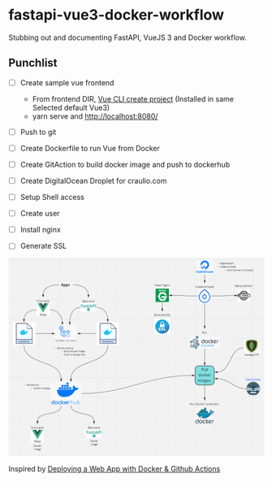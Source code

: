 # fastapi-vue3-docker-workflow
Stubbing out and documenting FastAPI, VueJS 3 and Docker workflow.

## Punchlist
- [ ] Create sample vue frontend
  - From frontend DIR, [Vue CLI create project](https://cli.vuejs.org/guide/creating-a-project.html#vue-create) (Installed in same Selected default Vue3)
  - yarn serve and [http://localhost:8080/](http://localhost:8080/)
- [ ] Push to git
- [ ] Create Dockerfile to run Vue from Docker
- [ ] Create GitAction to build docker image and push to dockerhub
- [ ] Create DigitalOcean Droplet for craulio.com
- [ ] Setup Shell access
- [ ] Create user
- [ ] Install nginx
- [ ] Generate SSL






![Miro](images/MiroWorkFlow.png)


Inspired by [Deploying a Web App with Docker & Github Actions](https://www.youtube.com/watch?v=JsOoUrII3EY&list=PLFBirL3MAv29JsC0G3ARt0fNWoK2PAdI6&index=1)
